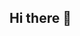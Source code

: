 ## Hi there 👋

<!--
**ldm0715/ldm0715** is a ✨ _special_ ✨ repository because its `README.md` (this file) appears on your GitHub profile.

Here are some ideas to get you started:

![Anurag's GitHub stats](https://github-readme-stats.vercel.app/api?username=ldm0715)](https://github.com/ldm0715/github-readme-stats)

